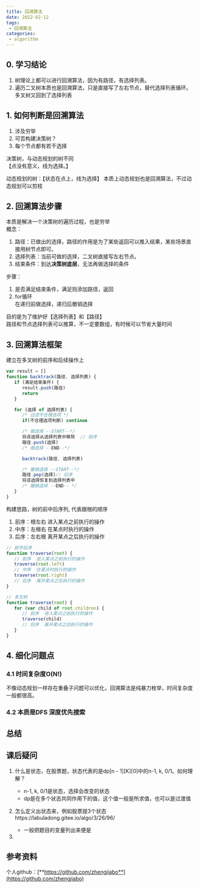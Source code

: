 ```yaml
---
title: 回溯算法
date: 2022-02-12
tags:
 - 回溯算法     
categories: 
 - algorithm
---
```

## 0. 学习结论
1. 树理论上都可以进行回溯算法，因为有路径，有选择列表。
2. 遍历二叉树本质也是回溯算法，只是直接写了左右节点，替代选择列表循环。多叉树又回到了选择列表

## 1. 如何判断是回溯算法
1. 涉及穷举
2. 可否构建决策树？
3. 每个节点都有若干选择

决策树，与动态规划的树不同    
【点没有意义，线为选择。】

动态规划的树：【状态在点上，线为选择】
本质上动态规划也是回溯算法，不过动态规划可以剪枝

## 2. 回溯算法步骤
本质是解决一个决策树的遍历过程，也是穷举   
概念：
1. 路径：已做出的选择，路径的作用是为了某些返回可以推入结果，某些场景直接用树节点即可。
2. 选择列表：当前可做的选择，二叉树直接写左右节点。
3. 结束条件：到达**决策树底层**，无法再做选择的条件

步骤：
1. 是否满足结束条件，满足则添加路径，返回
2. for循环    
   在递归前做选择，递归后撤销选择     

目的是为了维护好【选择列表】和【路径】    
路径和节点选择列表可以推算，不一定要数组，有时候可以节省大量时间

## 3. 回溯算法框架
建立在多叉树的前序和后续操作上
```javascript
var result = []
function backtrack(路径, 选择列表) {
   if (满足结束条件) {
      result.push(路径)
      return
   }

   for (选择 of 选择列表) {
      /* 过滤不合理选项 */
      if(不合理选项判断) continue

      /* 做选择 --START--*/
      将该选择从选择列表中移除  // 前序
      路径.push(选择)
      /* 做选择 --END--*/

      backtrack(路径, 选择列表)

      /* 撤销选择 --START--*/
      路径.pop(选择)// 后序
      将该选择恢复到选择列表中
      /* 撤销选择 --END-- */
   }
}
```

构建思路，树的前中后序列, 代表跟根的顺序
1. 前序：根左右  进入某点之前执行的操作
2. 中序：左根右  在某点时执行的操作
3. 后序：左右根  离开某点之后执行的操作
```javascript
// 前中后序
function traverse(root) {
   // 前序  进入某点之前执行的操作
   traverse(root.left)
   // 中序  在某点时执行的操作
   traverse(root.right)
   // 后序  离开某点之后执行的操作
}

// 多叉树
function traverse(root) {
   for (var child of root.children) {
      // 前序  进入某点之前执行的操作
      traverse(child)
      // 后序  离开某点之后执行的操作
   }
}
```





## 4. 细化问题点
### 4.1 时间复杂度O(N!)
不像动态规划一样存在重叠子问题可以优化，回溯算法是纯暴力枚举，时间复杂度一般都很高。
### 4.2 本质是DFS 深度优先搜索
   
## 总结






## 课后疑问
1. 什么是状态，在股票题，状态代表的是dp[n - 1][K][0]中的n-1, k, 0/1。如何理解？
   - n-1, k, 0/1是状态，选择会改变的状态
   - dp是在多个状态共同作用下的值，这个值一般是所求值，也可以是过渡值
   
2. 怎么定义出状态来，例如股票提3个状态https://labuladong.gitee.io/algo/3/26/96/
   - 一般把题目的变量列出来便是
3. 



## 参考资料


个人github：[**https://github.com/zhengjiabo**](https://github.com/zhengjiabo) 